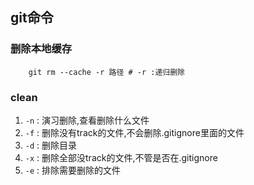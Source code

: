 ## git命令

### 删除本地缓存

```shell
    git rm --cache -r 路径 # -r :递归删除
```

### clean
1. `-n` : 演习删除,查看删除什么文件
2. `-f` : 删除没有track的文件,不会删除.gitignore里面的文件
3. `-d` : 删除目录
4. `-x` : 删除全部没track的文件,不管是否在.gitignore
5. `-e` : 排除需要删除的文件
